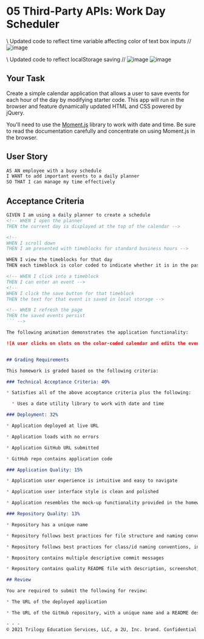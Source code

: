 # 05 Third-Party APIs: Work Day Scheduler

\\         Updated code to reflect time variable affecting color of text box inputs         //
![image](https://user-images.githubusercontent.com/79474830/114254149-5c137580-9973-11eb-816c-c8eae92e31ca.png)



\\         Updated code to reflect localStorage saving         //
![image](https://user-images.githubusercontent.com/79474830/114252987-c0cbd180-996d-11eb-9317-eaa5942205be.png)
![image](https://user-images.githubusercontent.com/79474830/114252993-ca553980-996d-11eb-9360-59b3612f9be5.png)

## Your Task

Create a simple calendar application that allows a user to save events for each hour of the day by modifying starter code. This app will run in the browser and feature dynamically updated HTML and CSS powered by jQuery.

You'll need to use the [Moment.js](https://momentjs.com/) library to work with date and time. Be sure to read the documentation carefully and concentrate on using Moment.js in the browser.

## User Story

```md
AS AN employee with a busy schedule
I WANT to add important events to a daily planner
SO THAT I can manage my time effectively
```

## Acceptance Criteria

```md
GIVEN I am using a daily planner to create a schedule
<!-- WHEN I open the planner
THEN the current day is displayed at the top of the calendar -->

<!-- 
WHEN I scroll down
THEN I am presented with timeblocks for standard business hours -->

WHEN I view the timeblocks for that day
THEN each timeblock is color coded to indicate whether it is in the past, present, or future

<!-- WHEN I click into a timeblock
THEN I can enter an event -->
<!-- 
WHEN I click the save button for that timeblock
THEN the text for that event is saved in local storage -->

<!-- WHEN I refresh the page
THEN the saved events persist
``` -->

The following animation demonstrates the application functionality:

![A user clicks on slots on the color-coded calendar and edits the events.](./Assets/05-third-party-apis-homework-demo.gif)


## Grading Requirements

This homework is graded based on the following criteria: 

### Technical Acceptance Criteria: 40%

* Satisfies all of the above acceptance criteria plus the following:

  * Uses a date utility library to work with date and time

### Deployment: 32%

* Application deployed at live URL

* Application loads with no errors

* Application GitHub URL submitted

* GitHub repo contains application code

### Application Quality: 15%

* Application user experience is intuitive and easy to navigate

* Application user interface style is clean and polished

* Application resembles the mock-up functionality provided in the homework instructions

### Repository Quality: 13%

* Repository has a unique name

* Repository follows best practices for file structure and naming conventions

* Repository follows best practices for class/id naming conventions, indentation, quality comments, etc.

* Repository contains multiple descriptive commit messages

* Repository contains quality README file with description, screenshot, and link to deployed application

## Review

You are required to submit the following for review:

* The URL of the deployed application

* The URL of the GitHub repository, with a unique name and a README describing the project

- - -
© 2021 Trilogy Education Services, LLC, a 2U, Inc. brand. Confidential and Proprietary. All Rights Reserved.
